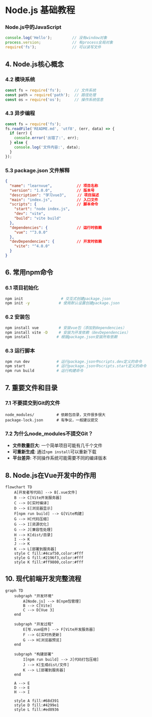 # Node.js 基础教程

### Node.js中的JavaScript

```javascript
console.log('Hello');         // 没有window对象
process.version;              // 有process全局对象
require('fs');                // 可以读写文件
```

## 4. Node.js核心概念

### 4.2 模块系统
```javascript
const fs = require('fs');      // 文件系统
const path = require('path');  // 路径处理
const os = require('os');      // 操作系统信息
```

### 4.3 异步编程
```javascript
const fs = require('fs');
fs.readFile('README.md', 'utf8', (err, data) => {
  if (err) {
    console.error('出错了:', err);
  } else {
    console.log('文件内容:', data);
  }
});
```

### 5.3 package.json 文件解释
```json
{
  "name": "learnvue",           // 项目名称
  "version": "1.0.0",           // 版本号
  "description": "学习vue3",     // 项目描述
  "main": "index.js",           // 入口文件
  "scripts": {                  // 脚本命令
    "start": "node index.js",
    "dev": "vite",
    "build": "vite build"
  },
  "dependencies": {             // 运行时依赖
    "vue": "^3.0.0"
  },
  "devDependencies": {          // 开发时依赖
    "vite": "^4.0.0"
  }
}
```

## 6. 常用npm命令

### 6.1 项目初始化
```bash
npm init                 # 交互式创建package.json
npm init -y             # 使用默认设置创建package.json
```

### 6.2 安装包
```bash
npm install vue         # 安装vue包（添加到dependencies）
npm install vite -D     # 安装为开发依赖（devDependencies）
npm install            # 根据package.json安装所有依赖
```

### 6.3 运行脚本
```bash
npm run dev            # 运行package.json中scripts.dev定义的命令
npm start              # 运行package.json中scripts.start定义的命令
npm run build          # 运行构建命令
```

## 7. 重要文件和目录

### 7.1 不要提交到Git的文件
```gitignore
node_modules/          # 依赖包目录，文件很多很大
package-lock.json      # 有争议，一般建议提交
```

### 7.2 为什么node_modules不提交Git？
- **文件数量巨大**: 一个简单项目可能有几千个文件
- **可重新生成**: 通过`npm install`可以重新下载
- **平台差异**: 不同操作系统可能需要不同的编译版本

## 8. Node.js在Vue开发中的作用

```mermaid
flowchart TD
    A[开发者写代码] --> B[.vue文件]
    B --> C[Vite开发服务器]
    C --> D[实时编译]
    D --> E[浏览器显示]
    F[npm run build] --> G[Vite构建]
    G --> H[代码压缩]
    G --> I[资源优化] 
    G --> J[兼容性处理]
    H --> K[dist/目录]
    I --> K
    J --> K
    K --> L[部署到服务器]
    style C fill:#4caf50,color:#fff
    style G fill:#2196f3,color:#fff
    style K fill:#ff9800,color:#fff
```

## 10. 现代前端开发完整流程

```mermaid
graph TD
    subgraph "开发环境"
        A[Node.js] --> B[npm包管理]
        B --> C[Vite]
        C --> D[Vue 3]
    end
    
    subgraph "开发过程"
        E[写.vue组件] --> F[Vite开发服务器]
        F --> G[实时热更新]
        G --> H[浏览器预览]
    end
    
    subgraph "构建部署"
        I[npm run build] --> J[代码打包压缩]
        J --> K[生成dist/文件]
        K --> L[部署到服务器]
    end
    
    A --> E
    D --> E
    H --> I
    
    style A fill:#68d391
    style D fill:#4299e1
    style L fill:#ed8936
```